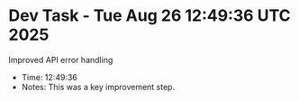 # Dev Task - Tue Aug 26 12:49:36 UTC 2025
Improved API error handling
- Time: 12:49:36
- Notes: This was a key improvement step.
